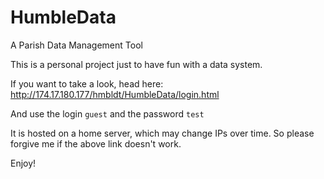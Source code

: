 # HumbleData
A Parish Data Management Tool

This is a personal project just to have fun with a data system.

If you want to take a look, head here: http://174.17.180.177/hmbldt/HumbleData/login.html

And use the login `guest` and the password `test` 

It is hosted on a home server, which may change IPs over time. So please forgive me if the above link doesn't work.

Enjoy!
